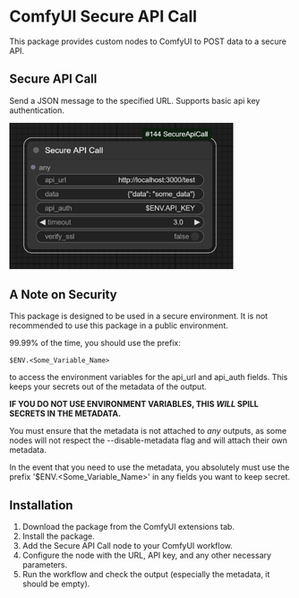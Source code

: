 # ComfyUI Secure API Call

This package provides custom nodes to ComfyUI to POST data to a secure API.

## Secure API Call

Send a JSON message to the specified URL. Supports basic api key authentication.

<img src="assets/apicall_node.jpg" width="400"/>


## A Note on Security
This package is designed to be used in a secure environment. 
It is not recommended to use this package in a public environment.

99.99% of the time, you should use the prefix:

```
$ENV.<Some_Variable_Name>
```

to access the environment variables for the api_url and api_auth fields.
This keeps your secrets out of the metadata of the output.

**IF YOU DO NOT USE ENVIRONMENT VARIABLES, THIS _WILL_ SPILL SECRETS IN THE METADATA.**

You must ensure that the metadata is not attached to _any_ outputs, as some nodes will not respect
the --disable-metadata flag and will attach their own metadata.

In the event that you need to use the metadata, you absolutely must use the prefix '$ENV.<Some_Variable_Name>' in any fields you want to keep secret.


## Installation

1. Download the package from the ComfyUI extensions tab.
2. Install the package.
3. Add the Secure API Call node to your ComfyUI workflow.
4. Configure the node with the URL, API key, and any other necessary parameters.
5. Run the workflow and check the output (especially the metadata, it should be empty).
